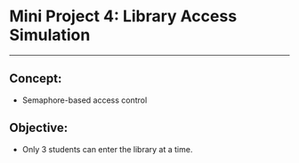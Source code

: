 # Mini Project 4: Library Access Simulation

---

## Concept:

- Semaphore-based access control

## Objective:

- Only 3 students can enter the library at a time.